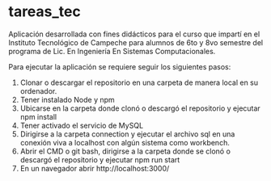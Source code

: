 # tareas_tec
Aplicación desarrollada con fines didácticos para el curso que impartí en el Instituto Tecnológico de Campeche para alumnos de 6to y 8vo semestre del programa de Lic. En Ingeniería En Sistemas Computacionales.

Para ejecutar la aplicación se requiere seguir los siguientes pasos:

1. Clonar o descargar el repositorio en una carpeta de manera local en su ordenador.
2. Tener instalado Node y npm
3. Ubicarse en la carpeta donde clonó o descargó el repositorio y ejecutar npm install 
4. Tener activado el servicio de MySQL
5. Dirigirse a la carpeta connection y ejecutar el archivo sql en una conexión viva a localhost con algún sistema como workbench.
6. Abrir el CMD o git bash, dirigirse a la carpeta donde se clonó o descargó el repositorio y ejecutar npm run start
7. En un navegador abrir http://localhost:3000/
